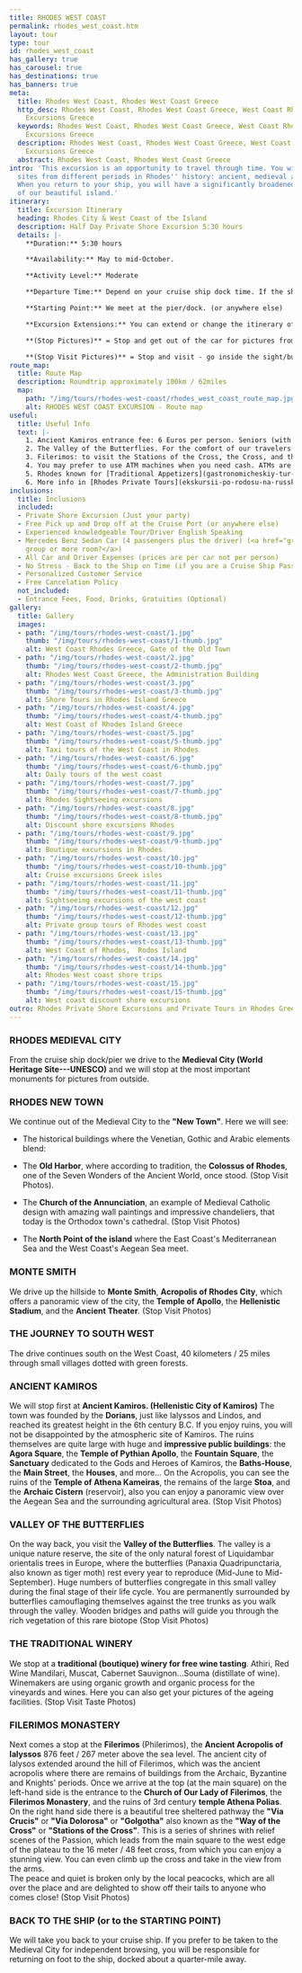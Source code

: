 ```yaml
---
title: RHODES WEST COAST
permalink: rhodes_west_coast.htm
layout: tour
type: tour
id: rhodes_west_coast
has_gallery: true
has_carousel: true
has_destinations: true
has_banners: true
meta:
  title: Rhodes West Coast, Rhodes West Coast Greece
  http_desc: Rhodes West Coast, Rhodes West Coast Greece, West Coast Rhodes, Shore
    Excursions Greece
  keywords: Rhodes West Coast, Rhodes West Coast Greece, West Coast Rhodes, Shore
    Excursions Greece
  description: Rhodes West Coast, Rhodes West Coast Greece, West Coast Rhodes, Shore
    Excursions Greece
  abstract: Rhodes West Coast, Rhodes West Coast Greece
intro: 'This excursion is an opportunity to travel through time. You will see many
  sites from different periods in Rhodes'' history: ancient, medieval and modern.
  When you return to your ship, you will have a significantly broadened understanding
  of our beautiful island.'
itinerary:
  title: Excursion Itinerary
  heading: Rhodes City & West Coast of the Island
  description: Half Day Private Shore Excursion 5:30 hours
  details: |-
    **Duration:** 5:30 hours

    **Availability:** May to mid-October.

    **Activity Level:** Moderate

    **Departure Time:** Depend on your cruise ship dock time. If the ship arrives late into port, we'll adjust our schedules, and the rental time will start from the moment you meet your driver.

    **Starting Point:** We meet at the pier/dock. (or anywhere else)

    **Excursion Extensions:** You can extend or change the itinerary of this private shore excursion as you wish, and add the highlights you want to visit.

    **(Stop Pictures)** = Stop and get out of the car for pictures from outside of the Sight/building

    **(Stop Visit Pictures)** = Stop and visit - go inside the sight/building for pictures
route_map:
  title: Route Map
  description: Roundtrip approximately 100km / 62miles
  map:
    path: "/img/tours/rhodes-west-coast/rhodes_west_coast_route_map.jpg"
    alt: RHODES WEST COAST EXCURSION - Route map
useful:
  title: Useful Info
  text: |-
    1. Ancient Kamiros entrance fee: 6 Euros per person. Seniors (with Id or Passport) 3 Euros per person. Children under 18 years old free
    2. The Valley of the Butterflies. For the comfort of our travelers we drive them to the Secondary Gate - upper gate so they can walk down easier (one way) 30 - 40 min. The elderly people in your group they can wait down at the Main Gate, with the driver while you explore the place. There is a small cafe, a refreshment kiosk, and a little gift shop.  Entrance fee: (3 Euros Low Season) (5 Euros High Season) per person. Children under 12 years old Free. (Before June 15th and after September 15th we skip the site as no butterflies)
    3. Filerimos: to visit the Stations of the Cross, the Cross, and the panoramic vista is Free, to visit the Monastery and the Church 6 Euros per person. Seniors (with Id or Passport) 3 Euros per person. Children under 18 years old free. The site has a refreshment kiosk a souvenir shop and shady seating.
    4. You may prefer to use ATM machines when you need cash. ATMs are everywhere.
    5. Rhodes known for [Traditional Appetizers](gastronomicheskiy-tur-rodos-gretsiya.htm), desserts, [Wines](wine_tours_greece.htm), the famous handmade [Rhodes Pottery - Ceramics](keramika-rodosa-gretsiya.htm) and the beautiful [Rhodes Beaches](./rhodes-beach-tour-excursion.htm).
    6. More info in [Rhodes Private Tours](ekskursii-po-rodosu-na-russkom-yazyke.htm) F.A.Q.
inclusions:
  title: Inclusions
  included:
  - Private Shore Excursion (Just your party)
  - Free Pick up and Drop off at the Cruise Port (or anywhere else)
  - Experienced knowledgeable Tour/Driver English Speaking
  - Mercedes Benz Sedan Car (4 passengers plus the driver) (<a href="groups.htm">bigger
    group or more room?</a>)
  - All Car and Driver Expenses (prices are per car not per person)
  - No Stress - Back to the Ship on Time (if you are a Cruise Ship Passenger)
  - Personalized Customer Service
  - Free Cancelation Policy
  not_included:
  - Entrance Fees, Food, Drinks, Gratuities (Optional)
gallery:
  title: Gallery
  images:
  - path: "/img/tours/rhodes-west-coast/1.jpg"
    thumb: "/img/tours/rhodes-west-coast/1-thumb.jpg"
    alt: West Coast Rhodes Greece, Gate of the Old Town
  - path: "/img/tours/rhodes-west-coast/2.jpg"
    thumb: "/img/tours/rhodes-west-coast/2-thumb.jpg"
    alt: Rhodes West Coast Greece, the Administration Building
  - path: "/img/tours/rhodes-west-coast/3.jpg"
    thumb: "/img/tours/rhodes-west-coast/3-thumb.jpg"
    alt: Shore Tours in Rhodes Island Greece
  - path: "/img/tours/rhodes-west-coast/4.jpg"
    thumb: "/img/tours/rhodes-west-coast/4-thumb.jpg"
    alt: West Coast of Rhodes Island Greece
  - path: "/img/tours/rhodes-west-coast/5.jpg"
    thumb: "/img/tours/rhodes-west-coast/5-thumb.jpg"
    alt: Taxi tours of the West Coast in Rhodes
  - path: "/img/tours/rhodes-west-coast/6.jpg"
    thumb: "/img/tours/rhodes-west-coast/6-thumb.jpg"
    alt: Daily tours of the west coast
  - path: "/img/tours/rhodes-west-coast/7.jpg"
    thumb: "/img/tours/rhodes-west-coast/7-thumb.jpg"
    alt: Rhodes Sightseeing excursions
  - path: "/img/tours/rhodes-west-coast/8.jpg"
    thumb: "/img/tours/rhodes-west-coast/8-thumb.jpg"
    alt: Discount shore excursions Rhodes
  - path: "/img/tours/rhodes-west-coast/9.jpg"
    thumb: "/img/tours/rhodes-west-coast/9-thumb.jpg"
    alt: Boutique excursions in Rhodes
  - path: "/img/tours/rhodes-west-coast/10.jpg"
    thumb: "/img/tours/rhodes-west-coast/10-thumb.jpg"
    alt: Cruise excursions Greek isles
  - path: "/img/tours/rhodes-west-coast/11.jpg"
    thumb: "/img/tours/rhodes-west-coast/11-thumb.jpg"
    alt: Sightseeing excursions of the west coast
  - path: "/img/tours/rhodes-west-coast/12.jpg"
    thumb: "/img/tours/rhodes-west-coast/12-thumb.jpg"
    alt: Private group tours of Rhodes west coast
  - path: "/img/tours/rhodes-west-coast/13.jpg"
    thumb: "/img/tours/rhodes-west-coast/13-thumb.jpg"
    alt: West Coast of Rhodos,  Rodos Island
  - path: "/img/tours/rhodes-west-coast/14.jpg"
    thumb: "/img/tours/rhodes-west-coast/14-thumb.jpg"
    alt: Rhodes West coast shore trips
  - path: "/img/tours/rhodes-west-coast/15.jpg"
    thumb: "/img/tours/rhodes-west-coast/15-thumb.jpg"
    alt: West coast discount shore excursions
outro: Rhodes Private Shore Excursions and Private Tours in Rhodes Greece
---
```


### RHODES MEDIEVAL CITY

From the cruise ship dock/pier we drive to the **Medieval City (World Heritage Site---UNESCO)** and we will stop at the most important monuments for pictures from outside.

### RHODES NEW TOWN

We continue out of the Medieval City to the **"New Town"**. Here we will see:

- The historical buildings where the Venetian, Gothic and Arabic elements blend:

- The **Old Harbor**, where according to tradition, the **Colossus of Rhodes**, one of the Seven Wonders of the Ancient World, once stood. (Stop Visit Photos).

- The **Church of the Annunciation**, an example of Medieval Catholic design with amazing wall paintings and impressive chandeliers, that today is the Orthodox town's cathedral. (Stop Visit Photos)

- The **North Point of the island** where the East Coast's Mediterranean Sea and the West Coast's Aegean Sea meet.

### MONTE SMITH

We drive up the hillside to **Monte Smith**, **Acropolis of Rhodes City**, which offers a panoramic view of the city, the **Temple of Apollo**, the **Hellenistic Stadium**, and the **Ancient Theater**. (Stop Visit Photos)

### THE JOURNEY TO SOUTH WEST

The drive continues south on the West Coast, 40 kilometers / 25 miles through small villages dotted with green forests.

### ANCIENT KAMIROS

We will stop first at **Ancient Kamiros. (Hellenistic City of Kamiros)** The town was founded by the **Dorians**, just like lalyssos and Lindos, and reached its greatest height in the 6th century B.C. If you enjoy ruins, you will not be disappointed by the atmospheric site of Kamiros. The ruins themselves are quite large with huge and **impressive public buildings**: the **Agora Square**, the **Temple of Pythian Apollo**, the **Fountain Square**, the **Sanctuary** dedicated to the Gods and Heroes of Kamiros, the **Baths-House**, the **Main Street**, the **Houses**, and more... On the Acropolis, you can see the ruins of the **Temple of Athena Kameiras**, the remains of the large **Stoa**, and the **Archaic Cistern** (reservoir), also you can enjoy a panoramic view over the Aegean Sea and the surrounding agricultural area. (Stop Visit Photos)

### VALLEY OF THE BUTTERFLIES

On the way back, you visit the **Valley of the Butterflies**. The valley is a unique nature reserve, the site of the only natural forest of Liquidambar orientalis trees in Europe, where the butterflies (Panaxia Quadripunctaria, also known as tiger moth) rest every year to reproduce (Mid-June to Mid-September). Huge numbers of butterflies congregate in this small valley during the final stage of their life cycle. You are permanently surrounded by butterflies camouflaging themselves against the tree trunks as you walk through the valley. Wooden bridges and paths will guide you through the rich vegetation of this rare biotope (Stop Visit Photos)

### THE TRADITIONAL WINERY

We stop at a **traditional (boutique) winery for free wine tasting**. Athiri, Red Wine Mandilari, Muscat, Cabernet Sauvignon...Souma (distillate of wine). Winemakers are using organic growth and organic process for the vineyards and wines. Here you can also get your pictures of the ageing facilities. (Stop Visit Taste Photos)

### FILERIMOS MONASTERY

Next comes a stop at the **Filerimos** (Philerimos), the **Ancient Acropolis of Ialyssos** 876 feet / 267 meter above the sea level. The ancient city of Ialysos extended around the hill of Filerimos, which was the ancient acropolis where there are remains of buildings from the Archaic, Byzantine and Knights' periods. Once we arrive at the top (at the main square) on the left-hand side is the entrance to the **Church of Our Lady of Filerimos**, the **Filerimos Monastery**, and the ruins of 3rd century **temple Athena Polias**. On the right hand side there is a beautiful tree sheltered pathway the **"Via Crucis"** or **"Via Dolorosa"** or **"Golgotha"** also known as the **"Way of the Cross"** or **"Stations of the Cross"**. This is a series of shrines with relief scenes of the Passion, which leads from the main square to the west edge of the plateau to the 16 meter / 48 feet cross, from which you can enjoy a stunning view. You can even climb up the cross and take in the view from the arms.\
The peace and quiet is broken only by the local peacocks, which are all over the place and are delighted to show off their tails to anyone who comes close! (Stop Visit Photos)

### BACK TO THE SHIP (or to the STARTING POINT)

We will take you back to your cruise ship. If you prefer to be taken to the Medieval City for independent browsing, you will be responsible for returning on foot to the ship, docked about a quarter-mile away.